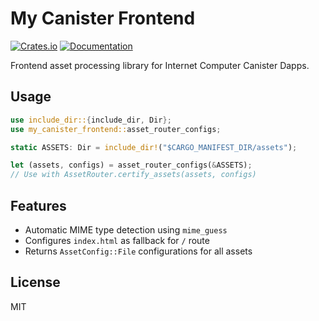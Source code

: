# My Canister Frontend

[![Crates.io](https://img.shields.io/crates/v/my-canister-frontend.svg)](https://crates.io/crates/my-canister-frontend)
[![Documentation](https://docs.rs/my-canister-frontend/badge.svg)](https://docs.rs/my-canister-frontend)

Frontend asset processing library for Internet Computer Canister Dapps.

## Usage

```rust
use include_dir::{include_dir, Dir};
use my_canister_frontend::asset_router_configs;

static ASSETS: Dir = include_dir!("$CARGO_MANIFEST_DIR/assets");

let (assets, configs) = asset_router_configs(&ASSETS);
// Use with AssetRouter.certify_assets(assets, configs)
```

## Features

- Automatic MIME type detection using `mime_guess`
- Configures `index.html` as fallback for `/` route
- Returns `AssetConfig::File` configurations for all assets

## License

MIT
